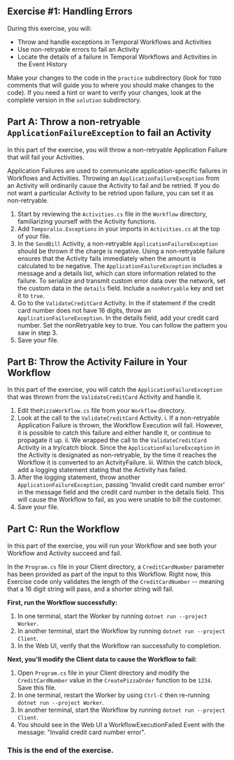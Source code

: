 ## Exercise #1: Handling Errors

During this exercise, you will:

- Throw and handle exceptions in Temporal Workflows and Activities
- Use non-retryable errors to fail an Activity
- Locate the details of a failure in Temporal Workflows and Activities in the Event History

Make your changes to the code in the `practice` subdirectory (look for `TODO`
comments that will guide you to where you should make changes to the code). If
you need a hint or want to verify your changes, look at the complete version in
the `solution` subdirectory.

## Part A: Throw a non-retryable `ApplicationFailureException` to fail an Activity

In this part of the exercise, you will throw a non-retryable Application Failure
that will fail your Activities.

Application Failures are used to communicate application-specific failures in
Workflows and Activities. Throwing an `ApplicationFailureException` from an Activity will ordinarily cause the Activity to fail and be retried. If you do not want a particular Activity to be retried upon failure, you can set it as non-retryable.

1. Start by reviewing the `Activities.cs` file in the `Workflow` directory, familiarizing yourself with the Activity functions.
2. Add `Temporalio.Exceptions` in your imports in `Activities.cs` at the top of your file.
3. In the `SendBill` Activity, a non-retryable `ApplicationFailureException` should be thrown if the charge is negative. Using a non-retryable failure ensures that the Activity fails immediately when the amount is calculated to be negative. The `ApplicationFailureException` includes a message and a details list, which can store information related to the failure. To serialize and transmit custom error data over the network, set the custom data in the `details` field. Include a `nonRetryable` key and set it to `true`.
4. Go to the `ValidateCreditCard` Activity. In the if statement if the credit card number does not have 16 digits, throw an `ApplicationFailureException`. In the details field, add your credit card number. Set the nonRetryable key to true. You can follow the pattern you saw in step 3.
5. Save your file.

## Part B: Throw the Activity Failure in Your Workflow

In this part of the exercise, you will catch the `ApplicationFailureException` that was thrown from the `ValidateCreditCard` Activity and handle it.

1. Edit the`PizzaWorkflow.cs` file from your `Workflow` directory.
2. Look at the call to the `ValidateCreditCard` Activity. 
   i. If a non-retryable Application Failure is thrown, the Workflow Execution will fail. However, it is possible to catch this failure and either handle it, or continue to propagate it up. 
   ii. We wrapped the call to the `ValidateCreditCard` Activity in a try/catch block. Since the `ApplicationFailureException` in the Activity is designated as non-retryable, by the time it reaches the Workflow it is converted to an ActvityFailure. 
   iii. Within the catch block, add a logging statement stating that the Activity has failed. 
3. After the logging statement, throw another `ApplicationFailureException`, passing 'Invalid credit card number error' in the message field and the credit card number in the details field. This will cause the Workflow to fail, as you were unable to bill the customer.
4. Save your file.

## Part C: Run the Workflow

In this part of the exercise, you will run your Workflow and see both your
Workflow and Activity succeed and fail.

In the `Program.cs` file in your Client directory, a `CreditCardNumber` parameter has been provided as part of the input to this Workflow. Right now, this Exercise code only validates the length of the `CreditCardNumber` -- meaning that a 16 digit string will pass, and a shorter string will fail.

**First, run the Workflow successfully:**

1. In one terminal, start the Worker by running `dotnet run --project Worker`.
2. In another terminal, start the Workflow by running `dotnet run --project Client`.
3. In the Web UI, verify that the Workflow ran successfully to completion.

**Next, you'll modify the Client data to cause the Workflow to fail:**

1. Open `Program.cs` file in your Client directory and modify the `CreditCardNumber` value in the `CreatePizzaOrder` function to be `1234`. Save this file.
2. In one terminal, restart the Worker by using `Ctrl-C` then re-running `dotnet run --project Worker`.
3. In another terminal, start the Workflow by running `dotnet run --project Client`.
4. You should see in the Web UI a WorkflowExecutionFailed Event with the message: "Invalid credit card number error".

### This is the end of the exercise.